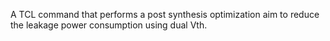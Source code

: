 A TCL command that performs a post synthesis optimization aim to reduce the leakage power consumption using dual Vth.
